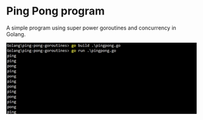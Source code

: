 # Ping Pong program

A simple program using super power goroutines and concurrency in Golang.  

![](pingpong.png)